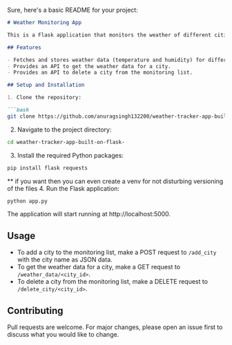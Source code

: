 Sure, here's a basic README for your project:

```markdown
# Weather Monitoring App

This is a Flask application that monitors the weather of different cities.

## Features

- Fetches and stores weather data (temperature and humidity) for different cities.
- Provides an API to get the weather data for a city.
- Provides an API to delete a city from the monitoring list.

## Setup and Installation

1. Clone the repository:

```bash
git clone https://github.com/anuragsingh132200/weather-tracker-app-built-on-flask-.git
```

2. Navigate to the project directory:

```bash
cd weather-tracker-app-built-on-flask-
```

3. Install the required Python packages:

```bash
pip install flask requests
```
** if you want then you can even create a venv for not disturbing versioning of the files
4. Run the Flask application:

```bash
python app.py
```

The application will start running at http://localhost:5000.

## Usage

- To add a city to the monitoring list, make a POST request to `/add_city` with the city name as JSON data.
- To get the weather data for a city, make a GET request to `/weather_data/<city_id>`.
- To delete a city from the monitoring list, make a DELETE request to `/delete_city/<city_id>`.

## Contributing

Pull requests are welcome. For major changes, please open an issue first to discuss what you would like to change.

```


